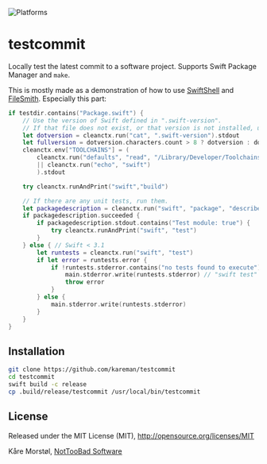 ![Platforms](https://img.shields.io/badge/platforms-macOS%20%7C%20Linux-lightgrey.svg)

# testcommit

Locally test the latest commit to a software project. Supports Swift Package Manager and `make`.

This is mostly made as a demonstration of how to use [SwiftShell](https://github.com/kareman/SwiftShell) and [FileSmith](https://github.com/kareman/FileSmith). Especially this part:

```swift
if testdir.contains("Package.swift") {
	// Use the version of Swift defined in ".swift-version".
	// If that file does not exist, or that version is not installed, use the system default.
	let dotversion = cleanctx.run("cat", ".swift-version").stdout
	let fullversion = dotversion.characters.count > 8 ? dotversion : dotversion + "-RELEASE"
	cleanctx.env["TOOLCHAINS"] = (
		cleanctx.run("defaults", "read", "/Library/Developer/Toolchains/swift-\(fullversion).xctoolchain/Info", "CFBundleIdentifier")
		|| cleanctx.run("echo", "swift")
		).stdout

	try cleanctx.runAndPrint("swift","build")

	// If there are any unit tests, run them.
	let packagedescription = cleanctx.run("swift", "package", "describe")
	if packagedescription.succeeded {
		if packagedescription.stdout.contains("Test module: true") {
			try cleanctx.runAndPrint("swift", "test")
		}
	} else { // Swift < 3.1
		let runtests = cleanctx.run("swift", "test")
		if let error = runtests.error {
			if !runtests.stderror.contains("no tests found to execute") {
				main.stderror.write(runtests.stderror) // "swift test" prints results to stderror.
				throw error
			}
		} else {
			main.stderror.write(runtests.stderror)
		}
	}
}
```

## Installation

```bash
git clone https://github.com/kareman/testcommit
cd testcommit
swift build -c release
cp .build/release/testcommit /usr/local/bin/testcommit
```

## License

Released under the MIT License (MIT), http://opensource.org/licenses/MIT

Kåre Morstøl, [NotTooBad Software](http://nottoobadsoftware.com)

